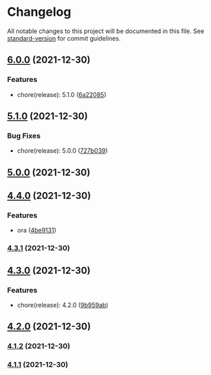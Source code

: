 # Changelog

All notable changes to this project will be documented in this file. See [standard-version](https://github.com/conventional-changelog/standard-version) for commit guidelines.

## [6.0.0](https://github.com/wsypower/vue-template/compare/v5.1.0...v6.0.0) (2021-12-30)


### Features

* chore(release): 5.1.0 ([6a22085](https://github.com/wsypower/vue-template/commit/6a22085f0e427510607683690006df9b3dfae58a))

## [5.1.0](https://github.com/wsypower/vue-template/compare/v5.0.0...v5.1.0) (2021-12-30)


### Bug Fixes

* chore(release): 5.0.0 ([727b039](https://github.com/wsypower/vue-template/commit/727b039690326fea78d7b1fe4da0c3c68a6a2d01))

## [5.0.0](https://github.com/wsypower/vue-template/compare/v4.4.0...v5.0.0) (2021-12-30)

## [4.4.0](https://github.com/wsypower/vue-template/compare/v4.3.1...v4.4.0) (2021-12-30)


### Features

* ora ([4be9131](https://github.com/wsypower/vue-template/commit/4be91311521ea05a6b20658adf0195ffbdb9a8c3))

### [4.3.1](https://github.com/wsypower/vue-template/compare/v4.3.0...v4.3.1) (2021-12-30)

## [4.3.0](https://github.com/wsypower/vue-template/compare/v4.2.0...v4.3.0) (2021-12-30)


### Features

* chore(release): 4.2.0 ([9b959ab](https://github.com/wsypower/vue-template/commit/9b959abfafdf8c7462127e1027beea794a2ad5d7))

## [4.2.0](https://github.com/wsypower/vue-template/compare/v4.1.2...v4.2.0) (2021-12-30)

### [4.1.2](https://github.com/wsypower/vue-template/compare/v4.1.1...v4.1.2) (2021-12-30)

### [4.1.1](https://github.com/wsypower/vue-template/compare/v4.0.1...v4.1.1) (2021-12-30)
